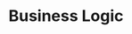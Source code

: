---
title: Business Logic
description: Diagrams and Documentation for Specific Workflows in the System
---